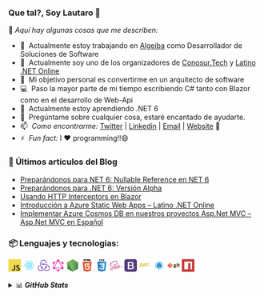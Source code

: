###  Que tal?, Soy Lautaro 👋

📌 _Aquí hay algunas cosas que me describen:_

- 💼 &nbsp;Actualmente estoy trabajando en [Algeiba](https://www.algeiba.com/) como Desarrollador de Soluciones de Software
- 🔖 &nbsp;Actualmente soy uno de los organizadores de [Conosur.Tech](https://conosur.tech/) y [Latino .NET Online](https://latinonet.online/)
- 🔭 &nbsp;Mi objetivo personal es convertirme en un arquitecto de software
- 💻 &nbsp;Paso la mayor parte de mi tiempo escribiendo C# tanto con Blazor como en el desarrollo de Web-Api
- 🌱 &nbsp;Actualmente estoy aprendiendo .NET 6
- 💬 &nbsp;Pregúntame sobre cualquier cosa, estaré encantado de ayudarte.
- 📫 &nbsp;_Como encontrarme:_ [Twitter](https://twitter.com/lauchacarro) | [Linkedin](https://www.linkedin.com/in/lautaro-carro/) | [Email](mailto:lautaroecarro@gmail.com) | [Website](https://lautarocarro.blog) 🚀
- ⚡ &nbsp;_Fun fact:_ I ❤️ programming!!😄

### 📩 Últimos articulos del Blog
<!-- BLOG-POST-LIST:START -->
- [Preparándonos para NET 6: Nullable Reference en NET 6](https://lautarocarro.blog/preparandonos-para-net-6-nullable-reference-en-net-6/)
- [Preparándonos para .NET 6: Versión Alpha](https://lautarocarro.blog/preparandonos-para-net-6-version-alpha/)
- [Usando HTTP Interceptors en Blazor](https://lautarocarro.blog/usando-http-interceptors-en-blazor/)
- [Introducción a Azure Static Web Apps – Latino .NET Online](https://lautarocarro.blog/introduccion-a-azure-static-web-apps-latino-net-online/)
- [Implementar Azure Cosmos DB en nuestros proyectos Asp.Net MVC – Asp.Net MVC en Español](https://lautarocarro.blog/implementar-azure-cosmos-db-en-nuestros-proyectos-asp-net-mvc-asp-net-mvc-en-espanol/)
<!-- BLOG-POST-LIST:END -->

### 📦 Lenguajes y tecnologias: 

<code><img height="25" src="https://raw.githubusercontent.com/github/explore/80688e429a7d4ef2fca1e82350fe8e3517d3494d/topics/javascript/javascript.png"></code>
<code><img height="25" src="https://raw.githubusercontent.com/github/explore/80688e429a7d4ef2fca1e82350fe8e3517d3494d/topics/react/react.png"></code>
<code><img height="25" src="https://raw.githubusercontent.com/github/explore/80688e429a7d4ef2fca1e82350fe8e3517d3494d/topics/redux/redux.png"></code>
<code><img height="25" src="https://raw.githubusercontent.com/github/explore/5c058a388828bb5fde0bcafd4bc867b5bb3f26f3/topics/graphql/graphql.png"></code>
<code><img height="25" src="https://raw.githubusercontent.com/github/explore/80688e429a7d4ef2fca1e82350fe8e3517d3494d/topics/nodejs/nodejs.png"></code>
<code><img height="25" src="https://raw.githubusercontent.com/github/explore/80688e429a7d4ef2fca1e82350fe8e3517d3494d/topics/html/html.png"></code>
<code><img height="25" src="https://raw.githubusercontent.com/github/explore/80688e429a7d4ef2fca1e82350fe8e3517d3494d/topics/css/css.png"></code>
<code><img height="25" src="https://raw.githubusercontent.com/github/explore/80688e429a7d4ef2fca1e82350fe8e3517d3494d/topics/sass/sass.png"></code>
<code><img height="25" src="https://raw.githubusercontent.com/github/explore/80688e429a7d4ef2fca1e82350fe8e3517d3494d/topics/bootstrap/bootstrap.png"></code>
<code><img height="25" src="https://raw.githubusercontent.com/github/explore/cb39e2385dfcec8a661d01bfacff6b1e33bbaa9d/topics/babel/babel.png"></code>
<code><img height="25" src="https://raw.githubusercontent.com/github/explore/80688e429a7d4ef2fca1e82350fe8e3517d3494d/topics/webpack/webpack.png"></code>
<code><img height="25" src="https://raw.githubusercontent.com/github/explore/80688e429a7d4ef2fca1e82350fe8e3517d3494d/topics/git/git.png"></code>
<code><img height="25" src="https://raw.githubusercontent.com/github/explore/80688e429a7d4ef2fca1e82350fe8e3517d3494d/topics/npm/npm.png"></code>
<br />
<details>
  <summary>📊 <b><i>GitHub Stats</i></b></summary>
  <img src="https://github-readme-stats.vercel.app/api?username=lauchacarro&show_icons=true&theme=gotham" alt="Lautaro Carro GitHub Stats" />
</details>
